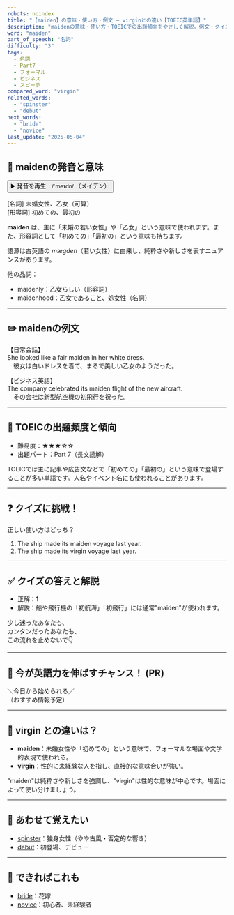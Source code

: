 ```yaml
---
robots: noindex
title: "【maiden】の意味・使い方・例文 ― virginとの違い【TOEIC英単語】"
description: "maidenの意味・使い方・TOEICでの出題傾向をやさしく解説。例文・クイズ付きでvirginとの違いもわかりやすく学べます。"
word: "maiden"
part_of_speech: "名詞"
difficulty: "3"
tags:
  - 名詞
  - Part7
  - フォーマル
  - ビジネス
  - スピーチ
compared_word: "virgin"
related_words:
  - "spinster"
  - "debut"
next_words:
  - "bride"
  - "novice"
last_update: "2025-05-04"
---
```


## 🔰 maidenの発音と意味

<button class="play-audio" onclick="playTTS('maiden')">
  <span class="play-audio-main">
    ▶️ 発音を再生　/ˈmeɪdn/
  </span>
  <span class="play-audio-sub">
    （メイデン）
  </span>
</button>

[名詞] 未婚女性、乙女（可算）  
[形容詞] 初めての、最初の

**maiden** は、主に「未婚の若い女性」や「乙女」という意味で使われます。また、形容詞として「初めての」「最初の」という意味も持ちます。

語源は古英語の *mægden*（若い女性）に由来し、純粋さや新しさを表すニュアンスがあります。

他の品詞：  
- maidenly：乙女らしい（形容詞）
- maidenhood：乙女であること、処女性（名詞）

---

## ✏️ maidenの例文

【日常会話】  
She looked like a fair maiden in her white dress.  
　彼女は白いドレスを着て、まるで美しい乙女のようだった。

【ビジネス英語】  
The company celebrated its maiden flight of the new aircraft.  
　その会社は新型航空機の初飛行を祝った。

---

## 🎯 TOEICの出題頻度と傾向

- 難易度：★★★☆☆
- 出題パート：Part 7（長文読解）

TOEICでは主に記事や広告文などで「初めての」「最初の」という意味で登場することが多い単語です。人名やイベント名にも使われることがあります。

---

## ❓ クイズに挑戦！

正しい使い方はどっち？

1. The ship made its maiden voyage last year.  
2. The ship made its virgin voyage last year.

---

## ✅ クイズの答えと解説

- 正解：**1**
- 解説：船や飛行機の「初航海」「初飛行」には通常"maiden"が使われます。

少し迷ったあなたも、  
カンタンだったあなたも、  
この流れを止めないで👇️

---

## 🚀 今が英語力を伸ばすチャンス！ (PR)

<div class="info-center">
＼今日から始められる／<br>  
（おすすめ情報予定）
</div>

---

## 🤔  virgin との違いは？

- **maiden**：未婚女性や「初めての」という意味で、フォーマルな場面や文学的表現で使われる。
- **[virgin](/virgin)**：性的に未経験な人を指し、直接的な意味合いが強い。

"maiden"は純粋さや新しさを強調し、"virgin"は性的な意味が中心です。場面によって使い分けましょう。

---

## 🧩 あわせて覚えたい

- [spinster](/spinster)：独身女性（やや古風・否定的な響き）
- [debut](/debut)：初登場、デビュー

---

## 📖 できればこれも

- [bride](/bride)：花嫁
- [novice](/novice)：初心者、未経験者

<!-- cvid: aid36_bid10 -->
